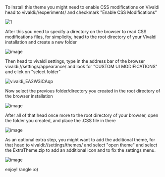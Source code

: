 To Install this theme you might need to enable CSS modifications on Vivaldi
head to vivaldi://experiments/ and checkmark "Enable CSS Modifications"

![1](https://github.com/UnderscoreAngel/ChromifyVivaldi/assets/105066360/34f3d4ba-be2c-4c7c-875e-cc9288cc29b2)

After this you need to specify a directory on the browser to read CSS modifications files, for simplicity, head to the root
directory of your Vivaldi installation and create a new folder

![image](https://github.com/UnderscoreAngel/ChromifyVivaldi/assets/105066360/5949cf4d-4e45-44af-ab10-3efd80c25d40)

Then head to vivaldi settings, type in the address bar of the browser vivaldi://settings/appearance/ and look
for "CUSTOM UI MODIFICATIONS" and click on "select folder"

![vivaldi_EA2W3iCAqp](https://github.com/UnderscoreAngel/ChromifyVivaldi/assets/105066360/b281d971-176c-487d-897c-2197740d6079)

Now select the previous folder/directory you created in the root directory of the browser installation

![image](https://github.com/UnderscoreAngel/ChromifyVivaldi/assets/105066360/cbf85c21-bd9e-4111-8927-a4d29f28f6ac)

After all of that head once more to the root directory of your browser, open the folder you created, and place the .CSS
file in there

![image](https://github.com/UnderscoreAngel/ChromifyVivaldi/assets/105066360/03150965-4124-4d92-af97-77839b138725)

As an optional extra step, you might want to add the additional theme, for that head to vivaldi://settings/themes/
and select "open theme" and select the ExtraTheme.zip to add an additional icon and to fix the settings menu.

![image](https://github.com/UnderscoreAngel/ChromifyVivaldi/assets/105066360/6699653e-f9fe-4302-b92a-4f4f62291542)

enjoy! /angle :o)




